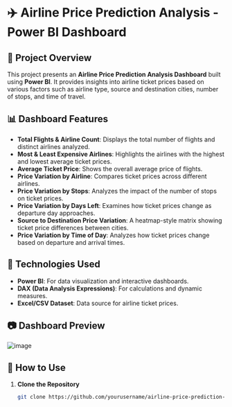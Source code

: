 # ✈️ Airline Price Prediction Analysis - Power BI Dashboard  

## 📌 Project Overview  
This project presents an **Airline Price Prediction Analysis Dashboard** built using **Power BI**. It provides insights into airline ticket prices based on various factors such as airline type, source and destination cities, number of stops, and time of travel.  

## 📊 Dashboard Features  
- **Total Flights & Airline Count**: Displays the total number of flights and distinct airlines analyzed.  
- **Most & Least Expensive Airlines**: Highlights the airlines with the highest and lowest average ticket prices.  
- **Average Ticket Price**: Shows the overall average price of flights.  
- **Price Variation by Airline**: Compares ticket prices across different airlines.  
- **Price Variation by Stops**: Analyzes the impact of the number of stops on ticket prices.  
- **Price Variation by Days Left**: Examines how ticket prices change as departure day approaches.  
- **Source to Destination Price Variation**: A heatmap-style matrix showing ticket price differences between cities.  
- **Price Variation by Time of Day**: Analyzes how ticket prices change based on departure and arrival times.  

## 📌 Technologies Used  
- **Power BI**: For data visualization and interactive dashboards.  
- **DAX (Data Analysis Expressions)**: For calculations and dynamic measures.  
- **Excel/CSV Dataset**: Data source for airline ticket prices.  

## 📷 Dashboard Preview  
![image](https://github.com/user-attachments/assets/a495c83f-2255-4219-bc51-5c47b973e34d)


## 🚀 How to Use  
1. **Clone the Repository**  
   ```sh
   git clone https://github.com/yourusername/airline-price-prediction-powerbi.git
